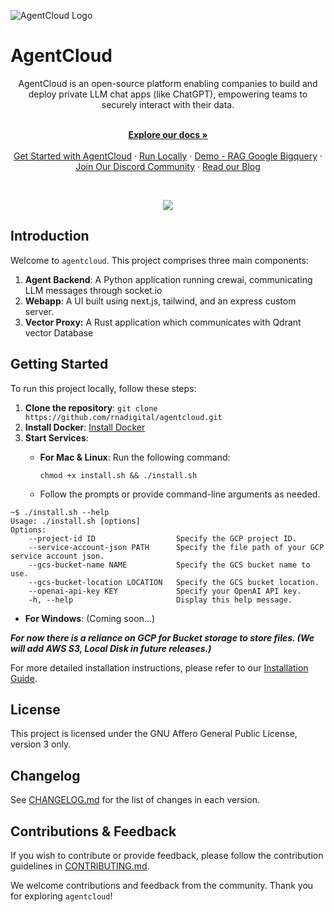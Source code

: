 ![AgentCloud Logo](https://github.com/rnadigital/agentcloud/blob/master/webapp/public/agentcloud-full-white-bg-trans.png)

# AgentCloud
<div align="center">
  <p>AgentCloud is an open-source platform enabling companies to build and deploy private LLM chat apps (like ChatGPT), empowering teams to securely interact with their data.</p>
</div>

<p align="center">
  <br />
  <a href="https://docs.agentcloud.dev/documentation/get-started/quickstart" rel="dofollow"><strong>Explore our docs »</strong></a>
  <br />

  <br/>
    <a href="https://docs.agentcloud.dev/documentation/get-started/quickstart">Get Started with AgentCloud</a>
    ·
    <a href="https://docs.agentcloud.dev/documentation/get-started/quickstart">Run Locally</a>
    ·
    <a href="https://docs.agentcloud.dev/documentation/get-started/demo-chat-rag-bigquery">Demo - RAG Google Bigquery</a>
    ·
    <a href="https://discord.gg/82BWMRHVpy">Join Our Discord Community</a>
    ·
    <a href="https://www.agentcloud.dev/blog">Read our Blog</a>
  </p>

<br />

<p align="center">
  <a href="https://youtu.be/POLdnrjsy9c?si=o88WMNHXEYkIiW0k" target="_blank">
       <img src="https://github.com/rnadigital/agentcloud/blob/master/webapp/public/images/agent-cloud-introduction-RAG-google-gigquery-youtube.png">
  </a>
</p>

<p align="center">

</p>

## Introduction

Welcome to `agentcloud`. This project comprises three main components: 

1. **Agent Backend**: A Python application running crewai, communicating LLM messages through socket.io
2. **Webapp**: A UI built using next.js, tailwind, and an express custom server.
3. **Vector Proxy:** A Rust application which communicates with Qdrant vector Database

## Getting Started

To run this project locally, follow these steps:

1. **Clone the repository**: `git clone https://github.com/rnadigital/agentcloud.git`
2. **Install Docker**: [Install Docker](https://docs.docker.com/get-docker/)
3. **Start Services**:
   - **For Mac & Linux**: Run the following command:
     ```
     chmod +x install.sh && ./install.sh
     ```

   - Follow the prompts or provide command-line arguments as needed.

```
~$ ./install.sh --help
Usage: ./install.sh [options]
Options:
    --project-id ID                  Specify the GCP project ID.
    --service-account-json PATH      Specify the file path of your GCP service account json.
    --gcs-bucket-name NAME           Specify the GCS bucket name to use.
    --gcs-bucket-location LOCATION   Specify the GCS bucket location.
    --openai-api-key KEY             Specify your OpenAI API key.
    -h, --help                       Display this help message.
```

- **For Windows**: (Coming soon...)

***For now there is a reliance on GCP for Bucket storage to store files. (We will add AWS S3, Local Disk in future releases.)***

For more detailed installation instructions, please refer to our [Installation Guide](https://docs.agentcloud.dev/documentation/get-started/quickstart).


## License

This project is licensed under the GNU Affero General Public License, version 3 only.

## Changelog

See [CHANGELOG.md](CHANGELOG.md) for the list of changes in each version.

## Contributions & Feedback

If you wish to contribute or provide feedback, please follow the contribution guidelines in [CONTRIBUTING.md](CONTRIBUTING.md).

We welcome contributions and feedback from the community. Thank you for exploring `agentcloud`!

